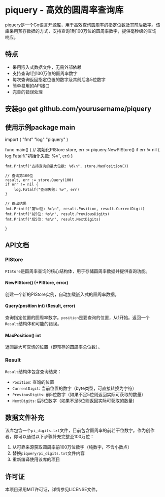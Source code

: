 # piquery - 高效的圆周率查询库

piquery是一个Go语言开源库，用于高效查询圆周率的指定位数及其前后数字。该库采用预存数据的方式，支持查询1到100万位的圆周率数字，提供毫秒级的查询响应。

## 特点

- 采用嵌入式数据文件，无需外部依赖
- 支持查询1到100万位的圆周率数字
- 每次查询返回指定位置的数字及其前后各5位数字
- 简单易用的API接口
- 完善的错误处理

## 安装go get github.com/yourusername/piquery
## 使用示例package main

import (
	"fmt"
	"log"
	"piquery"
)

func main() {
	// 初始化PIStore
	store, err := piquery.NewPIStore()
	if err != nil {
		log.Fatalf("初始化失败: %v", err)
	}

	fmt.Printf("支持查询的最大位数: %d\n", store.MaxPosition())

	// 查询第100位
	result, err := store.Query(100)
	if err != nil {
		log.Fatalf("查询失败: %v", err)
	}

	// 输出结果
	fmt.Printf("第%d位: %c\n", result.Position, result.CurrentDigit)
	fmt.Printf("前5位: %s\n", result.PreviousDigits)
	fmt.Printf("后5位: %s\n", result.NextDigits)
}
## API文档

### PIStore

`PIStore`是圆周率查询的核心结构体，用于存储圆周率数据并提供查询功能。

#### NewPIStore() (*PIStore, error)

创建一个新的PIStore实例，自动加载嵌入式的圆周率数据。

#### Query(position int) (Result, error)

查询指定位置的圆周率数字。`position`是要查询的位置，从1开始。返回一个`Result`结构体和可能的错误。

#### MaxPosition() int

返回最大可查询的位置（即预存的圆周率总位数）。

### Result

`Result`结构体包含查询结果：

- `Position`: 查询的位置
- `CurrentDigit`: 当前位置的数字（byte类型，可直接转换为字符）
- `PreviousDigits`: 前5位数字（如果不足5位则返回实际可获取的数量）
- `NextDigits`: 后5位数字（如果不足5位则返回实际可获取的数量）

## 数据文件补充

该库包含一个`pi_digits.txt`文件，目前包含圆周率的前若干位数字。作为创作者，你可以通过以下步骤补充完整至100万位：

1. 从可靠来源获取圆周率前100万位数字（纯数字，不含小数点）
2. 替换`piquery/pi_digits.txt`文件内容
3. 重新编译使用该库的项目

## 许可证

本项目采用MIT许可证，详情参见LICENSE文件。
